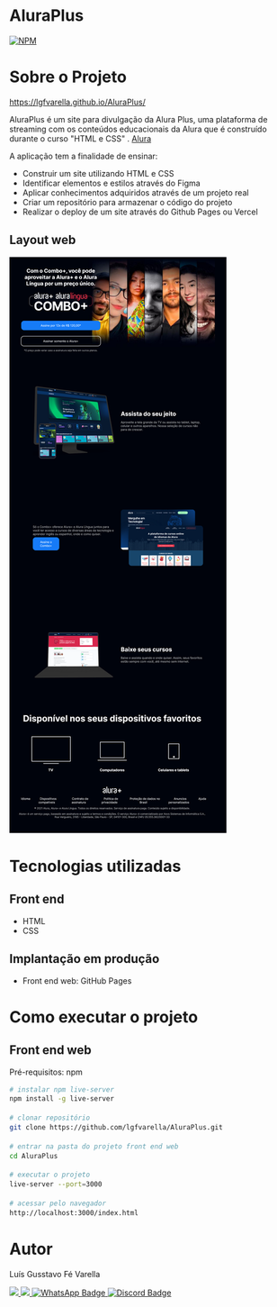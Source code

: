 # AluraPlus
[![NPM](https://img.shields.io/npm/l/react)](https://github.com/lgfvarella/AluraPlus/blob/main/LICENSE)

# Sobre o Projeto

https://lgfvarella.github.io/AluraPlus/

AluraPlus é um site para divulgação da Alura Plus, uma plataforma de streaming com os conteúdos educacionais da Alura que é construído durante o curso "HTML e CSS" . [Alura](https://www.alura.com.br/curso-online-html-css-praticando-html-css)

A aplicação tem a finalidade de ensinar:
- Construir um site utilizando HTML e CSS
- Identificar elementos e estilos através do Figma
- Aplicar conhecimentos adquiridos através de um projeto real
- Criar um repositório para armazenar o código do projeto
- Realizar o deploy de um site através do Github Pages ou Vercel

## Layout web
![Web 1](https://github.com/lgfvarella/AluraPlus/blob/main/img/AluraPlus.png)

# Tecnologias utilizadas
## Front end
- HTML
- CSS

## Implantação em produção
- Front end web: GitHub Pages

# Como executar o projeto
## Front end web
Pré-requisitos: npm

```bash
# instalar npm live-server
npm install -g live-server 

# clonar repositório
git clone https://github.com/lgfvarella/AluraPlus.git

# entrar na pasta do projeto front end web
cd AluraPlus

# executar o projeto
live-server --port=3000

# acessar pelo navegador
http://localhost:3000/index.html
```

# Autor

Luís Gusstavo Fé Varella

<a href = "mailto:lgfvarella@gmail.com" style="border-radius">
 <img src="https://img.shields.io/badge/Gmail-ff0000?logo=gmail&logoColor=white&style=for-the-badge&labelWidth=120">
</a>
<a href = "https://www.linkedin.com/in/lgvarelladevs/" style="border-radius">
 <img src="https://img.shields.io/badge/Linkedin-0000ff?logo=linkedin&logoColor=white&style=for-the-badge&labelWidth=120">
</a>
<a href="https://api.whatsapp.com/send?phone=55062996113999" target="_blank">
 <img src="https://img.shields.io/badge/WhatsApp-022c02?logo=whatsapp&logoColor=white&style=for-the-badge&labelWidth=120" alt="WhatsApp Badge">
</a>
<a href="https://discord.gg/er2hR9BU" target="_blank">
 <img src="https://img.shields.io/badge/Discord-40128b?logo=discord&logoColor=white&style=for-the-badge&labelWidth=120" alt="Discord Badge">
</a>
